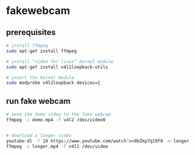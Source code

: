 # fakewebcam

## prerequisites

```bash
# install ffmpeg
sudo apt-get install ffmpeg

# install "video for linux" kernel module
sudo apt-get install v4l2loopback-utils

# insert the kernal module
sudo modprobe v4l2loopback devices=1
```

## run fake webcam

```bash
# send the demo video to the fake webcam
ffmpeg -i demo.mp4 -f v4l2 /dev/video0


# download a longer video
youtube-dl -f 18 https://www.youtube.com/watch?v=9bZkp7q19f0 -o longer.mp4
ffmpeg -i longer.mp4 -f v4l2 /dev/video
```
